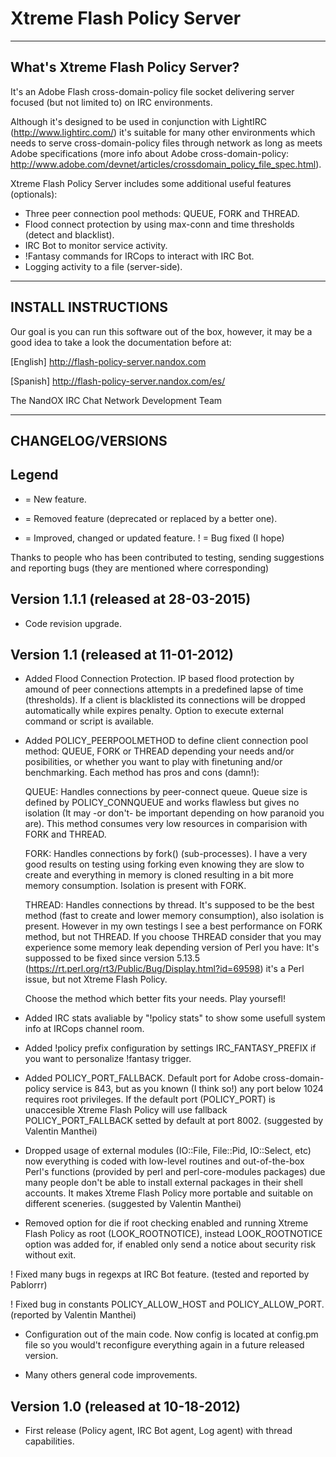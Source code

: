 # Xtreme Flash Policy Server

----------------------------------
What's Xtreme Flash Policy Server?
----------------------------------

It's an Adobe Flash cross-domain-policy file socket delivering server focused (but not limited to) on IRC environments.

Although it's designed to be used in conjunction with LightIRC (http://www.lightirc.com/) it's suitable for many other
environments which needs to serve cross-domain-policy files through network as long as meets Adobe specifications
(more info about Adobe cross-domain-policy: http://www.adobe.com/devnet/articles/crossdomain_policy_file_spec.html).

Xtreme Flash Policy Server includes some additional useful features (optionals):

* Three peer connection pool methods: QUEUE, FORK and THREAD.
* Flood connect protection by using max-conn and time thresholds (detect and blacklist).
* IRC Bot to monitor service activity.
* !Fantasy commands for IRCops to interact with IRC Bot.
* Logging activity to a file (server-side).

--------------------
INSTALL INSTRUCTIONS
--------------------

Our goal is you can run this software out of the box, however, it may be a good idea to take a look the documentation before at:

[English] http://flash-policy-server.nandox.com

[Spanish] http://flash-policy-server.nandox.com/es/

The NandOX IRC Chat Network Development Team

------------------
CHANGELOG/VERSIONS
------------------

Legend
-------
 + = New feature.
 - = Removed feature (deprecated or replaced by a better one).
 * = Improved, changed or updated feature.
 ! = Bug fixed (I hope)

Thanks to people who has been contributed to testing, sending suggestions and reporting bugs (they are mentioned where corresponding)

Version 1.1.1 (released at 28-03-2015)
------------------------------------

 - Code revision upgrade.

Version 1.1 (released at 11-01-2012)
------------------------------------

 + Added Flood Connection Protection. IP based flood protection by amound of peer connections attempts in a
   predefined lapse of time (thresholds). If a client is blacklisted its connections will be dropped automatically while expires 
   penalty. Option to execute external command or script is available.

 + Added POLICY_PEERPOOLMETHOD to define client connection pool method: QUEUE, FORK or THREAD 
   depending your needs and/or posibilities, or whether you want to play with finetuning and/or benchmarking.
   Each method has pros and cons (damn!):

    QUEUE: Handles connections by peer-connect queue. Queue size is defined by POLICY_CONNQUEUE and works flawless but
           gives no isolation (It may -or don't- be important depending on how paranoid you are). This method consumes very low
           resources in comparision with FORK and THREAD.

     FORK: Handles connections by fork() (sub-processes). I have a very good results on testing using forking even
           knowing they are slow to create and everything in memory is cloned resulting in a bit more memory consumption.
           Isolation is present with FORK.

   THREAD: Handles connections by thread. It's supposed to be the best method (fast to create and lower memory consumption), also
           isolation is present. However in my own testings I see a best performance on FORK method, but not THREAD.
           If you choose THREAD consider that you may experience some memory leak depending version of Perl you have: It's suppossed 
           to be fixed since version 5.13.5 (https://rt.perl.org/rt3/Public/Bug/Display.html?id=69598) 
           it's a Perl issue, but not Xtreme Flash Policy.

   Choose the method which better fits your needs. Play yoursefl!

 + Added IRC stats avaliable by "!policy stats" to show some usefull system info at IRCops channel room.

 * Added !policy prefix configuration by settings IRC_FANTASY_PREFIX if you want to personalize !fantasy trigger.

 + Added POLICY_PORT_FALLBACK. Default port for Adobe cross-domain-policy service is 843, but as you known (I think so!) any port
   below 1024 requires root privileges. If the default port (POLICY_PORT) is unaccesible Xtreme Flash Policy will use fallback
   POLICY_PORT_FALLBACK setted by default at port 8002. (suggested by Valentin Manthei)

 * Dropped usage of external modules (IO::File, File::Pid, IO::Select, etc) now everything is coded
   with low-level routines and out-of-the-box Perl's functions (provided by perl and perl-core-modules packages) 
   due many people don't be able to install external packages in their shell accounts. It makes 
   Xtreme Flash Policy more portable and suitable on different sceneries. (suggested by Valentin Manthei)

 - Removed option for die if root checking enabled and running Xtreme Flash Policy as root (LOOK_ROOTNOTICE), instead
   LOOK_ROOTNOTICE option was added for, if enabled only send a notice about security risk without exit.

 ! Fixed many bugs in regexps at IRC Bot feature. (tested and reported by Pablorrr)

 ! Fixed bug in constants POLICY_ALLOW_HOST and POLICY_ALLOW_PORT. (reported by Valentin Manthei)

 + Configuration out of the main code. Now config is located at config.pm file so you would't 
   reconfigure everything again in a future released version.

 * Many others general code improvements.

Version 1.0 (released at 10-18-2012)
------------------------------------
 + First release (Policy agent, IRC Bot agent, Log agent) with thread capabilities.
